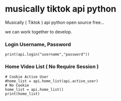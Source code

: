 # musically tiktok api python
Musically ( Tiktok ) api python open source free... 

we can work together to develop.



### Login Username, Password
    print(api.login("username","password"))
 ### Home Video List ( No Require Session )
    # Cookie Active User
    #home_list = api.home_list(api.active_user)
    # No Cookie
    home_list = api.home_list()
    print(home_list)
